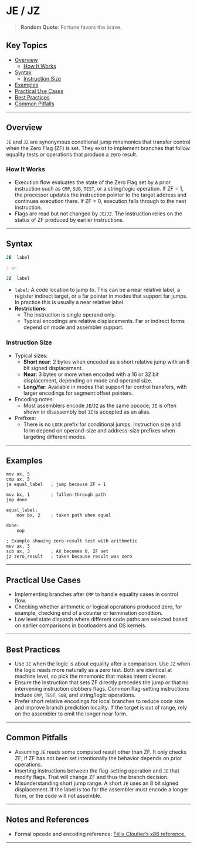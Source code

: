 # JE / JZ

> **Random Quote**: Fortune favors the brave.

## Key Topics

* [Overview](#overview)
  * [How It Works](#how-it-works)
* [Syntax](#syntax)
  * [Instruction Size](#instruction-size)
* [Examples](#examples)
* [Practical Use Cases](#practical-use-cases)
* [Best Practices](#best-practices)
* [Common Pitfalls](#common-pitfalls)

---

## Overview

`JE` and `JZ` are synonymous conditional jump mnemonics that transfer control when the Zero Flag (ZF) is set. They exist to implement branches that follow equality tests or operations that produce a zero result.

### How It Works

* Execution flow evaluates the state of the Zero Flag set by a prior instruction such as `CMP`, `SUB`, `TEST`, or a string/logic operation. If ZF = 1, the processor updates the instruction pointer to the target address and continues execution there. If ZF = 0, execution falls through to the next instruction.
* Flags are read but not changed by `JE`/`JZ`. The instruction relies on the status of ZF produced by earlier instructions.

---

## Syntax

```asm
JE  label

; or

JZ  label
```

* `label`: A code location to jump to. This can be a near relative label, a register indirect target, or a far pointer in modes that support far jumps. In practice this is usually a near relative label.
* **Restrictions**:
  * The instruction is single operand only.
  * Typical encodings are relative displacements. Far or indirect forms depend on mode and assembler support.

### Instruction Size

* Typical sizes:
  * **Short near**: 2 bytes when encoded as a short relative jump with an 8 bit signed displacement.
  * **Near**: 3 bytes or more when encoded with a 16 or 32 bit displacement, depending on mode and operand size.
  * **Long/far**: Available in modes that support far control transfers, with larger encodings for segment\:offset pointers.
* Encoding notes:
  * Most assemblers encode `JE`/`JZ` as the same opcode; `JE` is often shown in disassembly but `JZ` is accepted as an alias.
* Prefixes:
  * There is no `LOCK` prefix for conditional jumps. Instruction size and form depend on operand-size and address-size prefixes when targeting different modes.

---

## Examples

```assembly
mov ax, 5
cmp ax, 5
je equal_label   ; jump because ZF = 1

mov bx, 1        ; fallen-through path
jmp done

equal_label:
    mov bx, 2    ; taken path when equal

done:
    nop
```

```assembly
; Example showing zero-result test with arithmetic
mov ax, 3
sub ax, 3        ; AX becomes 0, ZF set
jz zero_result   ; taken because result was zero
```

---

## Practical Use Cases

* Implementing branches after `CMP` to handle equality cases in control flow.
* Checking whether arithmetic or logical operations produced zero, for example, checking end of a counter or termination condition.
* Low level state dispatch where different code paths are selected based on earlier comparisons in bootloaders and OS kernels.

---

## Best Practices

* Use `JE` when the logic is about equality after a comparison. Use `JZ` when the logic reads more naturally as a zero test. Both are identical at machine level, so pick the mnemonic that makes intent clearer.
* Ensure the instruction that sets ZF directly precedes the jump or that no intervening instruction clobbers flags. Common flag-setting instructions include `CMP`, `TEST`, `SUB`, and string/logic operations.
* Prefer short relative encodings for local branches to reduce code size and improve branch prediction locality. If the target is out of range, rely on the assembler to emit the longer near form.

---

## Common Pitfalls

* Assuming `JE` reads some computed result other than ZF. It only checks ZF; if ZF has not been set intentionally the behavior depends on prior operations.
* Inserting instructions between the flag-setting operation and `JE` that modify flags. That will change ZF and thus the branch decision.
* Misunderstanding short jump range. A short `JE` uses an 8 bit signed displacement. If the label is too far the assembler must encode a longer form, or the code will not assemble.

---

## Notes and References

* Formal opcode and encoding reference: [Félix Cloutier’s x86 reference.](https://www.felixcloutier.com/x86/jcc)

---

